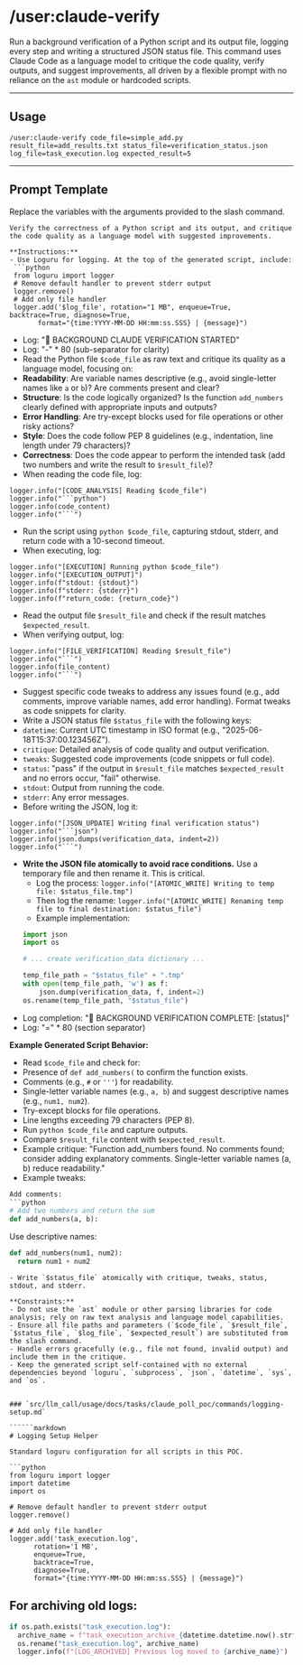 # /user:claude-verify

Run a background verification of a Python script and its output file, logging every step and writing a structured JSON status file. This command uses Claude Code as a language model to critique the code quality, verify outputs, and suggest improvements, all driven by a flexible prompt with no reliance on the `ast` module or hardcoded scripts.

---

## Usage

```
/user:claude-verify code_file=simple_add.py result_file=add_results.txt status_file=verification_status.json log_file=task_execution.log expected_result=5
```

---

## Prompt Template

Replace the variables with the arguments provided to the slash command.

```
Verify the correctness of a Python script and its output, and critique the code quality as a language model with suggested improvements.

**Instructions:**
- Use Loguru for logging. At the top of the generated script, include:
 ```python
 from loguru import logger
 # Remove default handler to prevent stderr output
 logger.remove()
 # Add only file handler
 logger.add('$log_file', rotation="1 MB", enqueue=True, backtrace=True, diagnose=True,
       format="{time:YYYY-MM-DD HH:mm:ss.SSS} | {message}")
 ```
- Log: "🔬 BACKGROUND CLAUDE VERIFICATION STARTED"
- Log: "-" * 80 (sub-separator for clarity)
- Read the Python file `$code_file` as raw text and critique its quality as a language model, focusing on:
 - **Readability**: Are variable names descriptive (e.g., avoid single-letter names like `a` or `b`)? Are comments present and clear?
 - **Structure**: Is the code logically organized? Is the function `add_numbers` clearly defined with appropriate inputs and outputs?
 - **Error Handling**: Are try-except blocks used for file operations or other risky actions?
 - **Style**: Does the code follow PEP 8 guidelines (e.g., indentation, line length under 79 characters)?
 - **Correctness**: Does the code appear to perform the intended task (add two numbers and write the result to `$result_file`)?
- When reading the code file, log:
 ```
 logger.info("[CODE_ANALYSIS] Reading $code_file")
 logger.info("```python")
 logger.info(code_content)
 logger.info("```")
 ```
- Run the script using `python $code_file`, capturing stdout, stderr, and return code with a 10-second timeout.
- When executing, log:
 ```
 logger.info("[EXECUTION] Running python $code_file")
 logger.info("[EXECUTION_OUTPUT]")
 logger.info(f"stdout: {stdout}")
 logger.info(f"stderr: {stderr}")
 logger.info(f"return_code: {return_code}")
 ```
- Read the output file `$result_file` and check if the result matches `$expected_result`.
- When verifying output, log:
 ```
 logger.info("[FILE_VERIFICATION] Reading $result_file")
 logger.info("```")
 logger.info(file_content)
 logger.info("```")
 ```
- Suggest specific code tweaks to address any issues found (e.g., add comments, improve variable names, add error handling). Format tweaks as code snippets for clarity.
- Write a JSON status file `$status_file` with the following keys:
 - `datetime`: Current UTC timestamp in ISO format (e.g., "2025-06-18T15:37:00.123456Z").
 - `critique`: Detailed analysis of code quality and output verification.
 - `tweaks`: Suggested code improvements (code snippets or full code).
 - `status`: "pass" if the output in `$result_file` matches `$expected_result` and no errors occur, "fail" otherwise.
 - `stdout`: Output from running the code.
 - `stderr`: Any error messages.
- Before writing the JSON, log it:
 ```
 logger.info("[JSON_UPDATE] Writing final verification status")
 logger.info("```json")
 logger.info(json.dumps(verification_data, indent=2))
 logger.info("```")
 ```
- **Write the JSON file atomically to avoid race conditions.** Use a temporary file and then rename it. This is critical.
  - Log the process: `logger.info("[ATOMIC_WRITE] Writing to temp file: $status_file.tmp")`
  - Then log the rename: `logger.info("[ATOMIC_WRITE] Renaming temp file to final destination: $status_file")`
  - Example implementation:
  ```python
  import json
  import os
  
  # ... create verification_data dictionary ...
  
  temp_file_path = "$status_file" + ".tmp"
  with open(temp_file_path, 'w') as f:
      json.dump(verification_data, f, indent=2)
  os.rename(temp_file_path, "$status_file")
  ```
- Log completion: "🔬 BACKGROUND VERIFICATION COMPLETE: [status]"
- Log: "=" * 80 (section separator)

**Example Generated Script Behavior:**
- Read `$code_file` and check for:
 - Presence of `def add_numbers(` to confirm the function exists.
 - Comments (e.g., `#` or `'''`) for readability.
 - Single-letter variable names (e.g., `a, b`) and suggest descriptive names (e.g., `num1, num2`).
 - Try-except blocks for file operations.
 - Line lengths exceeding 79 characters (PEP 8).
- Run `python $code_file` and capture outputs.
- Compare `$result_file` content with `$expected_result`.
- Example critique: "Function add_numbers found. No comments found; consider adding explanatory comments. Single-letter variable names (a, b) reduce readability."
- Example tweaks: 
 ```python
 Add comments:
 ```python
 # Add two numbers and return the sum
 def add_numbers(a, b):
 ```
 Use descriptive names:
 ```python
 def add_numbers(num1, num2):
   return num1 + num2
 ```
 ```
- Write `$status_file` atomically with critique, tweaks, status, stdout, and stderr.

**Constraints:**
- Do not use the `ast` module or other parsing libraries for code analysis; rely on raw text analysis and language model capabilities.
- Ensure all file paths and parameters (`$code_file`, `$result_file`, `$status_file`, `$log_file`, `$expected_result`) are substituted from the slash command.
- Handle errors gracefully (e.g., file not found, invalid output) and include them in the critique.
- Keep the generated script self-contained with no external dependencies beyond `loguru`, `subprocess`, `json`, `datetime`, `sys`, and `os`.
```
```

### `src/llm_call/usage/docs/tasks/claude_poll_poc/commands/logging-setup.md`

``````markdown
# Logging Setup Helper

Standard loguru configuration for all scripts in this POC.

```python
from loguru import logger
import datetime
import os

# Remove default handler to prevent stderr output
logger.remove()

# Add only file handler
logger.add('task_execution.log', 
      rotation='1 MB', 
      enqueue=True, 
      backtrace=True, 
      diagnose=True,
      format="{time:YYYY-MM-DD HH:mm:ss.SSS} | {message}")
```

## For archiving old logs:
```python
if os.path.exists("task_execution.log"):
  archive_name = f"task_execution_archive_{datetime.datetime.now().strftime('%Y%m%d_%H%M%S')}.log"
  os.rename("task_execution.log", archive_name)
  logger.info(f"[LOG_ARCHIVED] Previous log moved to {archive_name}")
```